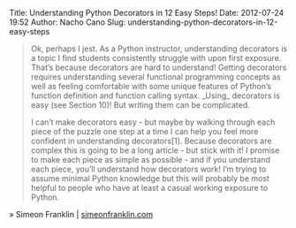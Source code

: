 Title: Understanding Python Decorators in 12 Easy Steps!
Date: 2012-07-24 19:52
Author: Nacho Cano
Slug: understanding-python-decorators-in-12-easy-steps

> Ok, perhaps I jest. As a Python instructor, understanding decorators
> is a topic I find students consistently struggle with upon first
> exposure. That’s because decorators are hard to understand! Getting
> decorators requires understanding several functional programming
> concepts as well as feeling comfortable with some unique features of
> Python’s function definition and function calling syntax. \_Using\_
> decorators is easy (see Section 10)! But writing them can be
> complicated.
>
> I can’t make decorators easy - but maybe by walking through each piece
> of the puzzle one step at a time I can help you feel more confident in
> understanding decorators[1]. Because decorators are complex this is
> going to be a long article - but stick with it! I promise to make each
> piece as simple as possible - and if you understand each piece, you’ll
> understand how decorators work! I’m trying to assume minimal Python
> knowledge but this will probably be most helpful to people who have at
> least a casual working exposure to Python.

» Simeon Franklin | [simeonfranklin.com][]

  [simeonfranklin.com]: http://simeonfranklin.com/blog/2012/jul/1/python-decorators-in-12-steps/
    "Understanding Python Decorators in 12 Easy Steps!"
